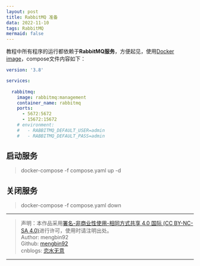 ```yaml
---
layout: post
title: RabbitMQ 准备
data: 2022-11-10
tags: RabbitMQ
mermaid: false
---  
```


教程中所有程序的运行都依赖于**RabbitMQ服务**，方便起见，使用[Docker image](https://registry.hub.docker.com/_/rabbitmq/)，compose文件内容如下：  

```yaml
version: '3.8'

services: 
  
  rabbitmq:
    image: rabbitmq:management 
    container_name: rabbitmq
    ports: 
      - 5672:5672
      - 15672:15672
    # environment: 
    #   - RABBITMQ_DEFAULT_USER=admin
    #   - RABBITMQ_DEFAULT_PASS=admin
```  

## 启动服务  
 
> docker-compose -f compose.yaml up -d  

## 关闭服务  

> docker-compose -f compose.yaml down  

---

> 声明：本作品采用[署名-非商业性使用-相同方式共享 4.0 国际 (CC BY-NC-SA 4.0)](https://creativecommons.org/licenses/by-nc-sa/4.0/deed.zh)进行许可，使用时请注明出处。  
> Author: mengbin92  
> Github: [mengbin92](https://mengbin92.github.io/)  
> cnblogs: [恋水无意](https://www.cnblogs.com/lianshuiwuyi/)  

---
